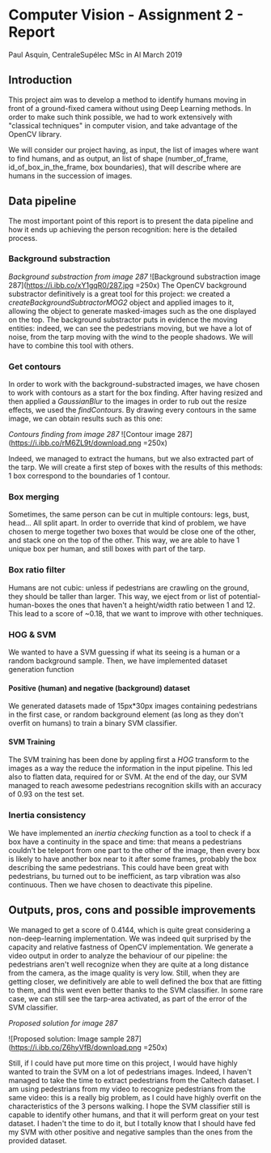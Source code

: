 # Computer Vision - Assignment 2 - Report 
Paul Asquin, CentraleSupélec MSc in AI March 2019

## Introduction
This project aim was to develop a method to identify humans moving in front of a ground-fixed camera without using Deep Learning methods. In order to make such think possible, we had to work extensively with "classical techniques" in computer vision, and take advantage of the OpenCV library.

We will consider our project having, as input, the list of images where want to find humans, and as output, an list of shape (number_of_frame, id_of_box_in_the_frame, box boundaries), that will describe where are humans in the succession of images.

## Data pipeline
The most important point of this report is to present the data pipeline and how it ends up achieving the person recognition: here is the detailed process.

### Background  substraction
_Background substraction from image 287_
![Background substraction image 287](https://i.ibb.co/xY1gqR0/287.jpg =250x)
The OpenCV background substractor definitively is a great tool for this project: we created a _createBackgroundSubtractorMOG2_ object and applied images to it, allowing the object to generate masked-images such as the one displayed on the top. The background substractor puts in evidence the moving entities: indeed, we can see the pedestrians moving, but we have a lot of noise, from the tarp moving with the wind to the people shadows. We will have to combine this tool with others.

### Get contours
In order to work with the background-substracted images, we have chosen to work with contours as a start for the box finding. After having resized and then applied a _GaussianBlur_ to the images in order to rub out the resize effects, we used the _findContours_. By drawing every contours in the same image, we can obtain results such as this one:

_Contours finding from image 287_
![Contour image 287](https://i.ibb.co/rM6ZL9t/download.png =250x)

Indeed, we managed to extract the humans, but we also extracted part of the tarp. We will create a first step of boxes with the results of this methods: 1 box correspond to the boundaries of 1 contour.

### Box merging

Sometimes, the same person can be cut in multiple contours: legs, bust, head... All split apart. In order to override that kind of problem, we have chosen to merge together two boxes that would be close one of the other, and stack one on the top of the other. This way, we are able to have 1 unique box per human, and still boxes with part of the tarp.

### Box ratio filter

Humans are not cubic: unless if pedestrians are crawling on the ground, they should be taller than larger. This way, we eject from or list of potential-human-boxes the ones that haven't a height/width ratio between 1 and 12. This lead to a score of ~0.18, that we want to improve with other techniques.

### HOG & SVM
We wanted to have a SVM guessing if what its seeing is a human or a random background sample. Then, we have implemented dataset generation function
#### Positive (human) and negative (background) dataset
We generated datasets made of 15px*30px images containing pedestrians in the first case, or random background element (as long as they don't overfit on humans) to train a binary SVM classifier. 

#### SVM Training
The SVM training has been done by appling first a _HOG_ transform to the images as a way the reduce the information in the input pipeline. This led also to flatten data, required for or SVM. At the end of the day, our SVM managed to reach awesome pedestrians recognition skills with an accuracy of 0.93 on the test set.

### Inertia consistency
We have implemented an _inertia checking_ function as a tool to check if a box have a continuity in the space and time: that means a pedestrians couldn't be teleport from one part to the other of the image, then every box is likely to have another box near to it after some frames, probably the box describing the same pedestrians. This could have been great with pedestrians, bu turned out to be inefficient, as tarp vibration was also continuous. Then we have chosen to deactivate this pipeline.

## Outputs, pros, cons and possible improvements

We managed to get a score of 0.4144, which is quite great considering a non-deep-learning implementation. We was indeed quit surprised by the capacity and relative fastness of OpenCV implementation. We generate a video output in order to analyze the behaviour of our pipeline: the pedestrians aren't well recognize when they are quite at a long distance from the camera, as the image quality is very low. Still, when they are getting closer, we definitively are able to well defined the box that are fitting to them, and this went even better thanks to the SVM classifier. In some rare case, we can still see the tarp-area activated, as part of the error of the SVM classifier.

_Proposed solution for image 287_

![Proposed solution: Image sample 287](https://i.ibb.co/Z6hyVfB/download.png =250x)

Still, if I could have put more time on this project, I would have highly wanted to train the SVM on a lot of pedestrians images. Indeed, I haven't managed to take the time to extract pedestrians from the Caltech dataset. I am using pedestrians from my video to recognize pedestrians from the same video: this is a really big problem, as I could have highly overfit on the characteristics of the 3 persons walking. I hope the SVM classifier still is capable to identify other humans, and that it will perform great on your test dataset. I haden't the time to do it, but I totally know that I should have fed my SVM with other positive and negative samples than the ones from the provided dataset.
<!--stackedit_data:
eyJoaXN0b3J5IjpbNjkzMjgxNjI3LDExODUyMTE2NTcsNjM4Mj
k1NzMsLTExMjQyODUyODAsLTc1ODk4ODgzMF19
-->